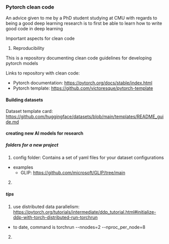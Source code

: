 ### Pytorch clean code 

An advice given to me by a PhD student studying at CMU with regards to being a good deep learning research is to first be able to learn how to write good code in deep learning

Important aspects for clean code
1. Reproducibility 

This is a repository documenting clean code guidelines for developing pytorch models

Links to repository with clean code:
- Pytorch documentation: https://pytorch.org/docs/stable/index.html
- Pytorch template: https://github.com/victoresque/pytorch-template  

#### Building datasets 
Dataset template card: https://github.com/huggingface/datasets/blob/main/templates/README_guide.md

#### creating new AI models for research
##### folders for a new project 
1. config folder: Contains a set of yaml files for your dataset configurations 
-   examples 
    - GLIP: https://github.com/microsoft/GLIP/tree/main 
2. 

##### tips
1. use distributed data parallelism: https://pytorch.org/tutorials/intermediate/ddp_tutorial.html#initialize-ddp-with-torch-distributed-run-torchrun 
- to date, command is torchrun --nnodes=2 --nproc_per_node=8
2. 
